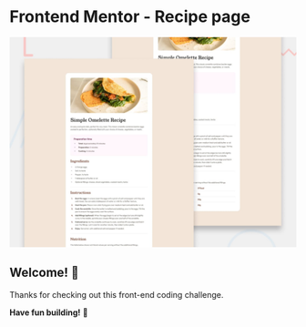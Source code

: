 # Frontend Mentor - Recipe page

![Design preview for the Recipe page coding challenge](./design/desktop-preview.jpg)

## Welcome! 👋

Thanks for checking out this front-end coding challenge.

**Have fun building!** 🚀

